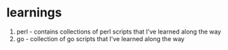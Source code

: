 learnings
=========

1. perl - contains collections of perl scripts that I've learned along the way
2. go - collection of go scripts that I've learned along the way